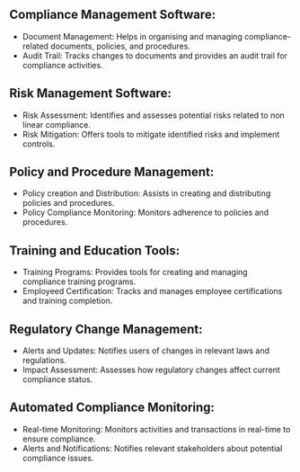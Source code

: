 ## Compliance Management Software:
  - Document Management: Helps in organising and managing compliance-related documents, policies, and procedures.
  - Audit Trail: Tracks changes to documents and provides an audit trail for compliance activities.

## Risk Management Software:
 - Risk Assessment: Identifies and assesses potential risks related to non linear compliance.
 - Risk Mitigation: Offers tools to mitigate identified risks and implement controls.

## Policy and Procedure Management:
 - Policy creation and Distribution: Assists in creating and distributing policies and procedures.
 - Policy Compliance Monitoring: Monitors adherence to policies and procedures.

## Training and Education Tools:
- Training Programs: Provides tools for creating and managing compliance training programs.
- Employeed Certification: Tracks and manages employee certifications and training completion.

## Regulatory Change Management:
 - Alerts and Updates: Notifies users of changes in relevant laws and regulations.
 - Impact Assessment: Assesses how regulatory changes affect current compliance status.

## Automated Compliance Monitoring:
 - Real-time Monitoring: Monitors activities and transactions in real-time to ensure compliance.
 - Alerts and Notifications: Notifies relevant stakeholders about potential compliance issues.
